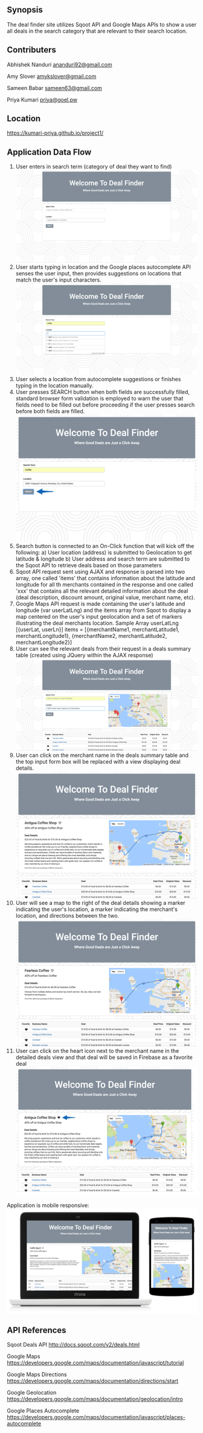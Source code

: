 Synopsis
---
The deal finder site utilizes Sqoot API and Google Maps APIs to show a user all deals in the search category that are relevant to their search location.

Contributers
---
Abhishek Nanduri
ananduri92@gmail.com

Amy Slover
amykslover@gmail.com

Sameen Babar
sameen63@gmail.com

Priya Kumari
priya@goel.pw


Location
---
https://kumari-priya.github.io/project1/

Application Data Flow
---
1. User enters in search term (category of deal they want to find)
![Alt text](/assets/img/Group_Project_Home.png?raw=true "Home Screen")
2. User starts typing in location and the Google places autocomplete API senses the user input, then provides suggestions on locations that match the user's input characters.
![Alt text](/assets/img/Group_Project_Autocomplete.png?raw=true "Autocomplete")
3. User selects a location from autocomplete suggestions or finishes typing in the location manually.
4. User presses SEARCH button when both fields are successfully filled, standard browser form validation is employed to warn the user that fields need to be filled out before proceeding if the user presses search before both fields are filled.
![Alt text](/assets/img/Group_Project_Search.png?raw=true "Ready to Search")
4. Search button is connected to an On-Click function that will kick off the following:
    a) User location (address) is submitted to Geolocation to get latitude & longitude
    b) User address and search term are submitted to the Sqoot API to retrieve deals based on those parameters
5. Sqoot API request sent using AJAX and response is parsed into two array, one called 'items' that contains information about the latitude and longitude for all th merchants contained in the response and one called 'xxx' that contains all the relevant detailed information about the deal (deal description, discount amount, original value, merchant name, etc).
6. Google Maps API request is made containing the user's latitude and longitude (var userLatLng) and the items array from Sqoot to display a map centered on the user's input geolocation and a set of markers illustrating the deal merchants location.
    Sample Array
    userLatLng [{userLat, userLn}]
    items = [{merchantName1, merchantLatitude1, merchantLongitude1}, {merchantName2, merchantLatitude2, merchantLongitude2}]
7. User can see the relevant deals from their request in a deals summary table (created using JQuery within the AJAX response)
![Alt text](/assets/img/Group_Project_SearchResults.png?raw=true "Main Deals Table")
8. User can click on the merchant name in the deals summary table and the top input form box will be replaced with a view displaying deal details.
![Alt text](/assets/img/Group_Project_DetailView1.png?raw=true "Deals Detailed View 1")
9. User will see a map to the right of the deal details showing a marker indicating the user's location, a marker indicating the merchant's location, and directions between the two.
![Alt text](/assets/img/Group_Project_DetailView2.png?raw=true "Deals Detailed View 2")
10. User can click on the heart icon next to the merchant name in the detailed deals view and that deal will be saved in Firebase as a favorite deal
![Alt text](/assets/img/Group_Project_Favorited.png?raw=true "Click the Heart to Save a Favorite Deal")

Application is mobile responsive:
![Alt text](/assets/img/DealFinder_Responsive.png?raw=true "Responsive")


API References
---

Sqoot Deals API
http://docs.sqoot.com/v2/deals.html

Google Maps
https://developers.google.com/maps/documentation/javascript/tutorial

Google Maps Directions
https://developers.google.com/maps/documentation/directions/start

Google Geolocation
https://developers.google.com/maps/documentation/geolocation/intro

Google Places Autocomplete
https://developers.google.com/maps/documentation/javascript/places-autocomplete


